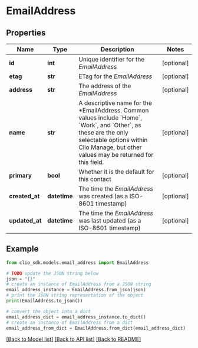 # EmailAddress


## Properties

Name | Type | Description | Notes
------------ | ------------- | ------------- | -------------
**id** | **int** | Unique identifier for the *EmailAddress* | [optional] 
**etag** | **str** | ETag for the *EmailAddress* | [optional] 
**address** | **str** | The address of the *EmailAddress* | [optional] 
**name** | **str** | A descriptive name for the *EmailAddress. Common values include &#x60;Home&#x60;, &#x60;Work&#x60;, and &#x60;Other&#x60;, as these are the only selectable options within Clio Manage, but other values may be returned for this field. | [optional] 
**primary** | **bool** | Whether it is the default for this contact | [optional] 
**created_at** | **datetime** | The time the *EmailAddress* was created (as a ISO-8601 timestamp) | [optional] 
**updated_at** | **datetime** | The time the *EmailAddress* was last updated (as a ISO-8601 timestamp) | [optional] 

## Example

```python
from clio_sdk.models.email_address import EmailAddress

# TODO update the JSON string below
json = "{}"
# create an instance of EmailAddress from a JSON string
email_address_instance = EmailAddress.from_json(json)
# print the JSON string representation of the object
print(EmailAddress.to_json())

# convert the object into a dict
email_address_dict = email_address_instance.to_dict()
# create an instance of EmailAddress from a dict
email_address_from_dict = EmailAddress.from_dict(email_address_dict)
```
[[Back to Model list]](../README.md#documentation-for-models) [[Back to API list]](../README.md#documentation-for-api-endpoints) [[Back to README]](../README.md)


